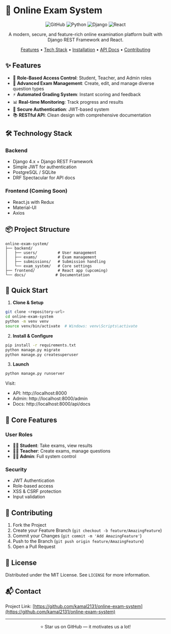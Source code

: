 # 📝 Online Exam System

<div align="center">

![GitHub](https://img.shields.io/github/license/yourusername/online-exam-system)
![Python](https://img.shields.io/badge/python-3.8+-blue.svg)
![Django](https://img.shields.io/badge/django-4.x-green.svg)
![React](https://img.shields.io/badge/react-latest-blue.svg)

A modern, secure, and feature-rich online examination platform built with Django REST Framework and React.

[Features](#features) • [Tech Stack](#tech-stack) • [Installation](#installation) • [API Docs](#api-endpoints) • [Contributing](#contributing)

</div>

## ✨ Features

- 👥 **Role-Based Access Control**: Student, Teacher, and Admin roles
- 📝 **Advanced Exam Management**: Create, edit, and manage diverse question types
- ⚡ **Automated Grading System**: Instant scoring and feedback
- 📊 **Real-time Monitoring**: Track progress and results
- 🔐 **Secure Authentication**: JWT-based system
- 📚 **RESTful API**: Clean design with comprehensive documentation

## 🛠️ Technology Stack

### Backend
- Django 4.x + Django REST Framework
- Simple JWT for authentication
- PostgreSQL / SQLite
- DRF Spectacular for API docs

### Frontend (Coming Soon)
- React.js with Redux
- Material-UI
- Axios

## 📦 Project Structure
```
online-exam-system/
├── backend/
│   ├── users/         # User management
│   ├── exams/         # Exam management
│   ├── submissions/   # Submission handling
│   └── exam_system/   # Core settings
├── frontend/          # React app (upcoming)
└── docs/             # Documentation
```

## 🚀 Quick Start

1. **Clone & Setup**
```bash
git clone <repository-url>
cd online-exam-system
python -m venv venv
source venv/bin/activate  # Windows: venv\Scripts\activate
```

2. **Install & Configure**
```bash
pip install -r requirements.txt
python manage.py migrate
python manage.py createsuperuser
```

3. **Launch**
```bash
python manage.py runserver
```

Visit:
- API: http://localhost:8000
- Admin: http://localhost:8000/admin
- Docs: http://localhost:8000/api/docs

## 🔑 Core Features

### User Roles
- 👨‍🎓 **Student**: Take exams, view results
- 👨‍🏫 **Teacher**: Create exams, manage questions
- 👨‍💼 **Admin**: Full system control

### Security
- JWT Authentication
- Role-based access
- XSS & CSRF protection
- Input validation

## 🤝 Contributing

1. Fork the Project
2. Create your Feature Branch (`git checkout -b feature/AmazingFeature`)
3. Commit your Changes (`git commit -m 'Add AmazingFeature'`)
4. Push to the Branch (`git push origin feature/AmazingFeature`)
5. Open a Pull Request

## 📄 License

Distributed under the MIT License. See `LICENSE` for more information.

## 📬 Contact

Project Link: [https://github.com/kamal2131/online-exam-system](https://github.com/kamal2131/online-exam-system)

---

<div align="center">
⭐ Star us on GitHub — it motivates us a lot!
</div>

